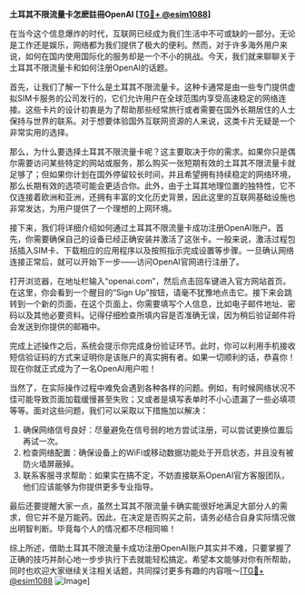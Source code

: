**土耳其不限流量卡怎麽註冊OpenAI [[TG💪+ @esim1088](https://t.me/s/esim1088)]**

在当今这个信息爆炸的时代，互联网已经成为我们生活中不可或缺的一部分。无论是工作还是娱乐，网络都为我们提供了极大的便利。然而，对于许多海外用户来说，如何在国内使用国际化的服务却是一个不小的挑战。今天，我们就来聊聊关于土耳其不限流量卡和如何注册OpenAI的话题。

首先，让我们了解一下什么是土耳其不限流量卡。这种卡通常是由一些专门提供虚拟SIM卡服务的公司发行的，它们允许用户在全球范围内享受高速稳定的网络连接。这些卡片的设计初衷是为了帮助那些经常旅行或者需要在国外长期居住的人士保持与世界的联系。对于想要体验国外互联网资源的人来说，这类卡片无疑是一个非常实用的选择。

那么，为什么要选择土耳其不限流量卡呢？这主要取决于你的需求。如果你只是偶尔需要访问某些特定的网站或服务，那么购买一张短期有效的土耳其不限流量卡就足够了；但如果你计划在国外停留较长时间，并且希望拥有持续稳定的网络环境，那么长期有效的选项可能会更适合你。此外，由于土耳其地理位置的独特性，它不仅连接着欧洲和亚洲，还拥有丰富的文化历史背景，因此这里的互联网基础设施也非常发达，为用户提供了一个理想的上网环境。

接下来，我们将详细介绍如何通过土耳其不限流量卡成功注册OpenAI账户。首先，你需要确保自己的设备已经正确安装并激活了这张卡。一般来说，激活过程包括插入SIM卡、下载相应的应用程序以及按照指示完成设置等步骤。一旦确认网络连接正常后，就可以开始下一步——访问OpenAI官网进行注册了。

打开浏览器，在地址栏输入“openai.com”，然后点击回车键进入官方网站首页。在这里，你会看到一个醒目的“Sign Up”按钮，请毫不犹豫地点击它。接下来会跳转到一个新的页面，在这个页面上，你需要填写个人信息，比如电子邮件地址、密码以及其他必要资料。记得仔细检查所填内容是否准确无误，因为稍后验证邮件将会发送到你提供的邮箱中。

完成上述操作之后，系统会提示你完成身份验证环节。此时，你可以利用手机接收短信验证码的方式来证明你是该账户的真实拥有者。如果一切顺利的话，恭喜你！现在你就正式成为了一名OpenAI用户啦！

当然了，在实际操作过程中难免会遇到各种各样的问题。例如，有时候网络状况不佳可能导致页面加载缓慢甚至失败；又或者是填写表单时不小心遗漏了一些必填项等等。面对这些问题，我们可以采取以下措施加以解决：

1. 确保网络信号良好：尽量避免在信号弱的地方尝试注册，可以尝试更换位置后再试一次。
2. 检查网络配置：确保设备上的WiFi或移动数据功能处于开启状态，并且没有被防火墙屏蔽掉。
3. 联系客服寻求帮助：如果实在搞不定，不妨直接联系OpenAI官方客服团队，他们应该能够为你提供更多专业指导。

最后还要提醒大家一点，虽然土耳其不限流量卡确实能很好地满足大部分人的需求，但它并不是万能药。因此，在决定是否购买之前，请务必结合自身实际情况做出明智判断。毕竟每个人的情况都不尽相同嘛！

综上所述，借助土耳其不限流量卡成功注册OpenAI账户其实并不难，只要掌握了正确的技巧并耐心地一步步执行下去就能轻松搞定。希望本文能够对你有所帮助，同时也欢迎大家继续关注相关话题，共同探讨更多有趣的内容哦～[[TG💪+ @esim1088](https://t.me/s/esim1088) ![Image](https://i.postimg.cc/4NQfJmqS/Snipaste-2025-05-13-00-14-12.png)]